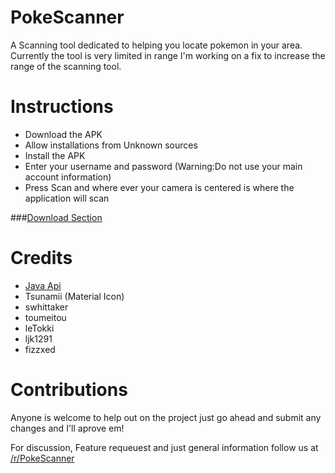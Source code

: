# PokeScanner
A Scanning tool dedicated to helping you locate pokemon in your area. Currently the tool is very limited in range I'm working on a fix to increase the range of the scanning tool.

# Instructions
- Download the APK
- Allow installations from Unknown sources
- Install the APK
- Enter your username and password (Warning:Do not use your main account information)
- Press Scan and where ever your camera is centered is where the application will scan


###[Download Section](https://github.com/BrianEstrada/PokeScanner/releases)

# Credits
- [Java Api](https://github.com/Grover-c13/PokeGOAPI-Java/)
- Tsunamii (Material Icon)
- swhittaker
- toumeitou
- leTokki
- ljk1291
- fizzxed


# Contributions
Anyone is welcome to help out on the project just go ahead and submit any changes and I'll aprove em!


For discussion, Feature requeuest and just general information follow us at [/r/PokeScanner](https://www.reddit.com/r/PokeScanner)
